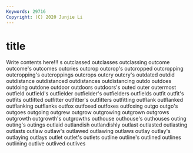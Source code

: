 ```yaml
---
Keywords: 29716
Copyright: (C) 2020 Junjie Li
---
```


# title

Write contents here!!!
s 
outclassed 
outclasses 
outclassing 
outcome
outcome's 
outcomes 
outcries 
outcrop 
outcrop's 
outcropped 
outcropping 
outcropping's 
outcroppings 
outcrops
outcry 
outcry's 
outdated 
outdid 
outdistance 
outdistanced 
outdistances 
outdistancing 
outdo 
outdoes
outdoing 
outdone 
outdoor 
outdoors 
outdoors's 
outed 
outer 
outermost 
outfield 
outfield's
outfielder 
outfielder's 
outfielders 
outfields 
outfit 
outfit's 
outfits 
outfitted 
outfitter 
outfitter's
outfitters 
outfitting 
outflank 
outflanked 
outflanking 
outflanks 
outfox 
outfoxed 
outfoxes 
outfoxing
outgo 
outgo's 
outgoes 
outgoing 
outgrew 
outgrow 
outgrowing 
outgrown 
outgrows 
outgrowth
outgrowth's 
outgrowths 
outhouse 
outhouse's 
outhouses 
outing 
outing's 
outings 
outlaid 
outlandish
outlandishly 
outlast 
outlasted 
outlasting 
outlasts 
outlaw 
outlaw's 
outlawed 
outlawing 
outlaws
outlay 
outlay's 
outlaying 
outlays 
outlet 
outlet's 
outlets 
outline 
outline's 
outlined
outlines 
outlining 
outlive 
outlived 
outlives 
